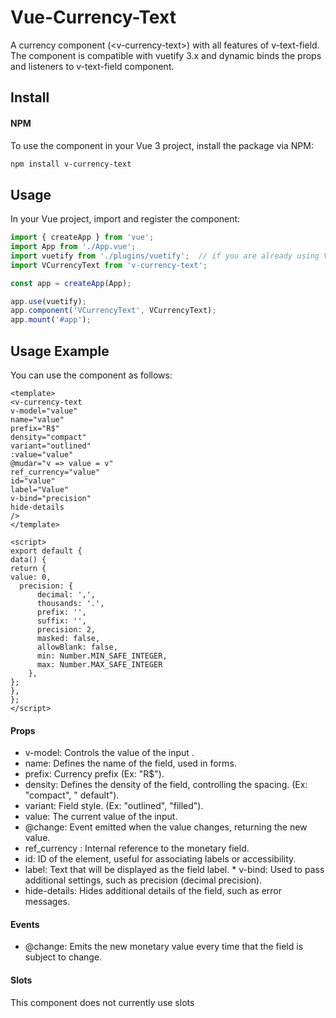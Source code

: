 # Vue-Currency-Text
 A currency component (&lt;v-currency-text>) with all features of v-text-field. The component is compatible with vuetify 3.x and dynamic binds the props and listeners to v-text-field component.

## Install 
#### NPM 
To use the component in your Vue 3 project, install the package via NPM: 
```bash 
npm install v-currency-text 
``` 
## Usage 
In your Vue project, import and register the component: 
```javascript 
import { createApp } from 'vue';
import App from './App.vue';
import vuetify from './plugins/vuetify';  // if you are already using Vuetify 
import VCurrencyText from 'v-currency-text';

const app = createApp(App);

app.use(vuetify);
app.component('VCurrencyText', VCurrencyText);
app.mount('#app');
```
## Usage Example
You can use the component as follows:
```vue
<template>
<v-currency-text
v-model="value"
name="value"
prefix="R$"
density="compact"
variant="outlined"
:value="value"
@mudar="v => value = v"
ref_currency="value"
id="value"
label="Value"
v-bind="precision"
hide-details
/>
</template>

<script>
export default {
data() {
return {
value: 0, 
  precision: {
      decimal: ',',
      thousands: '.',
      prefix: '',
      suffix: '',
      precision: 2,
      masked: false,
      allowBlank: false,
      min: Number.MIN_SAFE_INTEGER,
      max: Number.MAX_SAFE_INTEGER
    },
}; 
},
};
</script>
```
#### Props
* v-model: Controls the value of the input .
* name: Defines the name of the field, used in forms.
* prefix: Currency prefix (Ex: "R$").
* density: Defines the density of the field, controlling the spacing. (Ex: "compact", " default").
* variant: Field style. (Ex: "outlined", "filled").
* value: The current value of the input.
* @change: Event emitted when the value changes, returning the new value.
* ref_currency : Internal reference to the monetary field.
* id: ID of the element, useful for associating labels or accessibility.
* label: Text that will be displayed as the field label. * v-bind: Used to pass additional settings, such as precision (decimal precision).
* hide-details: Hides additional details of the field, such as error messages.

#### Events
* @change: Emits the new monetary value every time that the field is subject to change.

#### Slots
This component does not currently use slots
